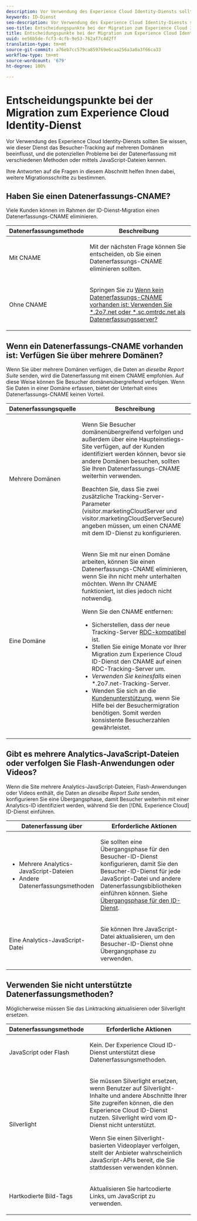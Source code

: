 ```yaml
---
description: Vor Verwendung des Experience Cloud Identity-Diensts sollten Sie wissen, wie dieser Dienst das Besucher-Tracking auf mehreren Domänen beeinflusst, und die potenziellen Probleme bei der Datenerfassung mit verschiedenen Methoden oder mittels JavaScript-Dateien kennen.
keywords: ID-Dienst
seo-description: Vor Verwendung des Experience Cloud Identity-Diensts sollten Sie wissen, wie dieser Dienst das Besucher-Tracking auf mehreren Domänen beeinflusst, und die potenziellen Probleme bei der Datenerfassung mit verschiedenen Methoden oder mittels JavaScript-Dateien kennen.
seo-title: Entscheidungspunkte bei der Migration zum Experience Cloud Identity-Dienst
title: Entscheidungspunkte bei der Migration zum Experience Cloud Identity-Dienst
uuid: ee56b5de-fcf3-4cfb-9e53-762af7c4d2ff
translation-type: tm+mt
source-git-commit: a76eb7cc579ca859769e6caa256a3a0a3f66ca33
workflow-type: tm+mt
source-wordcount: '679'
ht-degree: 100%

---
```



# Entscheidungspunkte bei der Migration zum Experience Cloud Identity-Dienst

Vor Verwendung des Experience Cloud Identity-Diensts sollten Sie wissen, wie dieser Dienst das Besucher-Tracking auf mehreren Domänen beeinflusst, und die potenziellen Probleme bei der Datenerfassung mit verschiedenen Methoden oder mittels JavaScript-Dateien kennen.

Ihre Antworten auf die Fragen in diesem Abschnitt helfen Ihnen dabei, weitere Migrationsschritte zu bestimmen.

## Haben Sie einen Datenerfassungs-CNAME?

Viele Kunden können im Rahmen der ID-Dienst-Migration einen Datenerfassungs-CNAME eliminieren.

<table id="table_13F7C1E3D64D4F86B0149C9D3B54AADD"> 
 <thead> 
  <tr> 
   <th colname="col1" class="entry"> Datenerfassungsmethode </th> 
   <th colname="col2" class="entry"> Beschreibung </th> 
  </tr> 
 </thead>
 <tbody> 
  <tr> 
   <td colname="col1"> <p>Mit CNAME </p> </td> 
   <td colname="col2"> <p>Mit der nächsten Frage können Sie entscheiden, ob Sie einen Datenerfassungs-CNAME eliminieren sollten. </p> </td> 
  </tr> 
  <tr> 
   <td colname="col1"> <p>Ohne CNAME </p> </td> 
   <td colname="col2"> <p>Springen Sie zu <a href="../../reference/analytics-reference/migration-decisions.md#section-34dabde7780e4a339f134c0ca7768961" format="dita" scope="local">Wenn kein Datenerfassungs-CNAME vorhanden ist: Verwenden Sie *.2o7.net oder *.sc.omtrdc.net als Datenerfassungsserver?</a> </p> </td> 
  </tr> 
 </tbody> 
</table>

## Wenn ein Datenerfassungs-CNAME vorhanden ist: Verfügen Sie über mehrere Domänen?

Wenn Sie über mehrere Domänen verfügen, die Daten an *dieselbe Report Suite* senden, wird die Datenerfassung mit einem CNAME empfohlen. Auf diese Weise können Sie Besucher domänenübergreifend verfolgen. Wenn Sie Daten in einer Domäne erfassen, bietet der Unterhalt eines Datenerfassungs-CNAME keinen Vorteil.

<table id="table_D132BCA243E54657AEC930559343FDD3"> 
 <thead> 
  <tr> 
   <th colname="col1" class="entry"> Datenerfassungsquelle </th> 
   <th colname="col2" class="entry"> Beschreibung </th> 
  </tr> 
 </thead>
 <tbody> 
  <tr> 
   <td colname="col1"> <p>Mehrere Domänen </p> </td> 
   <td colname="col2"> <p>Wenn Sie Besucher domänenübergreifend verfolgen und außerdem über eine Haupteinstiegs-Site verfügen, auf der Kunden identifiziert werden können, bevor sie andere Domänen besuchen, sollten Sie Ihren Datenerfassungs-CNAME weiterhin verwenden. <!--See <a href="../../reference/analytics-reference/cname.md#concept-4df91f8a30ad4ec7a01eb943d579cc9d" format="dita" scope="local"> Data Collection CNAMES and Cross Domain Tracking</a> for a detailed explanation.--> </p> <p>Beachten Sie, dass Sie zwei zusätzliche Tracking-Server-Parameter (<span class="codeph">visitor.marketingCloudServer</span> und <span class="codeph">visitor.marketingCloudServerSecure</span>) angeben müssen, um einen CNAME mit dem ID-Dienst zu konfigurieren. </p> </td> 
  </tr> 
  <tr> 
   <td colname="col1"> <p>Eine Domäne </p> </td> 
   <td colname="col2"> <p>Wenn Sie mit nur einen Domäne arbeiten, können Sie einen Datenerfassungs-CNAME eliminieren, wenn Sie ihn nicht mehr unterhalten möchten. Wenn Ihr CNAME funktioniert, ist dies jedoch nicht notwendig. </p> <p>Wenn Sie den CNAME entfernen: </p> 
    <ul id="ul_12CDECEFC7BB41A18895B507CAA42315"> 
     <li id="li_32E2CD3E58454E20A642BADE507AE86E">Sicherstellen, dass der neue Tracking-Server <a href="https://docs.adobe.com/content/help/de-DE/analytics/technotes/rdc/regional-data-collection.html" format="https" scope="external">RDC-kompatibel</a> ist. </li> 
     <li id="li_865BB6DAA3594EBBAB688E73C8343762">Stellen Sie einige Monate vor Ihrer Migration zum <span class="keyword">Experience Cloud</span> ID-Dienst den CNAME auf einen RDC-Tracking-Server um. </li> 
     <li id="li_284A015177554C848C8648DC5BBAA365"> <i>Verwenden Sie keinesfalls</i> einen <span class="codeph">*.2o7.net</span>-Tracking-Server. </li> 
     <li id="li_B1ABF03DC46C42059F61542CDE0FE5A1">Wenden Sie sich an die <a href="https://helpx.adobe.com/de/marketing-cloud/contact-support.html" format="https" scope="external">Kundenunterstützung</a>, wenn Sie Hilfe bei der Besuchermigration benötigen. Somit werden konsistente Besucherzahlen gewährleistet. </li> 
    </ul> </td> 
  </tr> 
 </tbody> 
</table>

## Gibt es mehrere Analytics-JavaScript-Dateien oder verfolgen Sie Flash-Anwendungen oder Videos?

Wenn die Site mehrere Analytics-JavaScript-Dateien, Flash-Anwendungen oder Videos enthält, die Daten an *dieselbe Report Suite* senden, konfigurieren Sie eine Übergangsphase, damit Besucher weiterhin mit einer Analytics-ID identifiziert werden, während Sie den [!DNL Experience Cloud] ID-Dienst einführen.

<table id="table_8A4EA063AF4345B69BC98537E2E702BA"> 
 <thead> 
  <tr> 
   <th colname="col1" class="entry"> Datenerfassung über </th> 
   <th colname="col2" class="entry"> Erforderliche Aktionen </th> 
  </tr> 
 </thead>
 <tbody> 
  <tr> 
   <td colname="col1"> 
    <ul id="ul_910DD99E074E49C6907F86426EFA5BF2"> 
     <li id="li_4366CC8EB7A54A959568E3761ABBBF23">Mehrere Analytics-JavaScript-Dateien </li> 
     <li id="li_B8A8132019EA48088E4F37E36F153D76">Andere Datenerfassungsmethoden </li> 
    </ul> </td> 
   <td colname="col2"> <p>Sie sollten eine Übergangsphase für den Besucher-ID-Dienst konfigurieren, damit Sie den Besucher-ID-Dienst für jede JavaScript-Datei und andere Datenerfassungsbibliotheken einführen können. Siehe <a href="../../reference/analytics-reference/grace-period.md" format="dita" scope="local">Übergangsphase für den ID-Dienst</a>. </p> </td> 
  </tr> 
  <tr> 
   <td colname="col1"> <p>Eine Analytics-JavaScript-Datei </p> </td> 
   <td colname="col2"> <p>Sie können Ihre JavaScript-Datei aktualisieren, um den Besucher-ID-Dienst ohne Übergangsphase zu verwenden. </p> </td> 
  </tr> 
 </tbody> 
</table>

## Verwenden Sie nicht unterstützte Datenerfassungsmethoden?

Möglicherweise müssen Sie das Linktracking aktualisieren oder Silverlight ersetzen.

<table id="table_A72AEB92F48345DD83F136B9989F4EF9"> 
 <thead> 
  <tr> 
   <th colname="col1" class="entry"> Datenerfassungsmethode </th> 
   <th colname="col2" class="entry"> Erforderliche Aktionen </th> 
  </tr> 
 </thead>
 <tbody> 
  <tr> 
   <td colname="col1"> <p>JavaScript oder Flash </p> </td> 
   <td colname="col2"> <p>Kein. Der <span class="keyword">Experience Cloud</span> ID-Dienst unterstützt diese Datenerfassungsmethoden. </p> </td> 
  </tr> 
  <tr> 
   <td colname="col1"> <p>Silverlight </p> </td> 
   <td colname="col2"> <p>Sie müssen Silverlight ersetzen, wenn Benutzer auf Silverlight-Inhalte und andere Abschnitte Ihrer Site zugreifen können, die den <span class="keyword">Experience Cloud</span> ID-Dienst nutzen. Silverlight wird vom ID-Dienst nicht unterstützt. </p> <p> Wenn Sie einen Silverlight-basierten Videoplayer verfolgen, stellt der Anbieter wahrscheinlich JavaScript-APIs bereit, die Sie stattdessen verwenden können. </p> </td> 
  </tr> 
  <tr> 
   <td colname="col1"> <p>Hartkodierte Bild-Tags </p> </td> 
   <td colname="col2"> <p>Aktualisieren Sie hartcodierte Links, um JavaScript zu verwenden. </p> </td> 
  </tr> 
 </tbody> 
</table>

